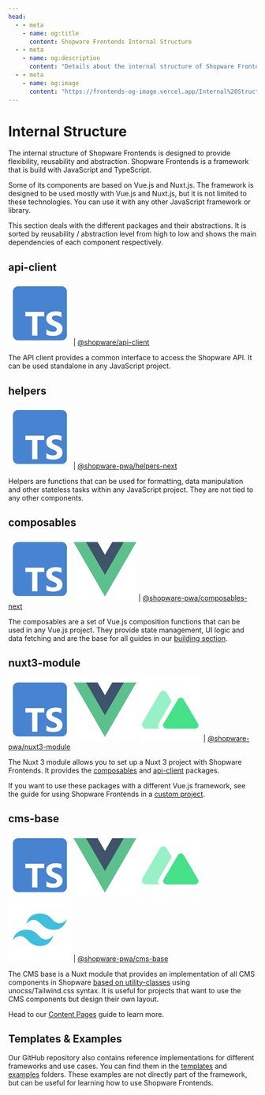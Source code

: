 ```yaml
---
head:
  - - meta
    - name: og:title
      content: Shopware Frontends Internal Structure
  - - meta
    - name: og:description
      content: "Details about the internal structure of Shopware Frontends"
  - - meta
    - name: og:image
      content: "https://frontends-og-image.vercel.app/Internal%20Structure?fontSize=150px"
---
```


<script setup>
import githubIcon from '../.assets/framework-icons/github.png';
</script>

# Internal Structure

The internal structure of Shopware Frontends is designed to provide flexibility, reusability and abstraction. Shopware Frontends is a framework that is build with JavaScript and TypeScript.

Some of its components are based on Vue.js and Nuxt.js. The framework is designed to be used mostly with Vue.js and Nuxt.js, but it is not limited to these technologies. You can use it with any other JavaScript framework or library.

This section deals with the different packages and their abstractions. It is sorted by reusability / abstraction level from high to low and shows the main dependencies of each component respectively.

<PageRef title="shopware/frontends packages" sub="Explore all Shopware Frontends packages on GitHub" :icon="githubIcon" page="https://github.com/shopware/frontends/tree/main/packages" target="_blank" />

## api-client

<div class="flex mt--4 mb-4 gap-2">
    <img src="../.assets/framework-icons/typescript.png" alt="This package depends on Typescript" title="This package depends on Typescript" class="w-6 aspect-square hover:scale-125 transition hover:drop-shadow-md" /> | <a href="https://www.npmjs.com/package/@shopware/api-client" target="_blank">@shopware/api-client</a>
</div>

The API client provides a common interface to access the Shopware API. It can be used standalone in any JavaScript project.

<PageRef page="../packages/api-client" title="API Client Reference" sub="Package reference with all services" />

## helpers

<div class="flex mt--4 mb-4 gap-2">
    <img src="../.assets/framework-icons/typescript.png" alt="This package depends on Typescript" title="This package depends on Typescript" class="w-6 aspect-square hover:scale-125 transition hover:drop-shadow-md" /> | <a href="https://www.npmjs.com/package/@shopware-pwa/helpers-next" target="_blank">@shopware-pwa/helpers-next</a>
</div>

Helpers are functions that can be used for formatting, data manipulation and other stateless tasks within any JavaScript project. They are not tied to any other components.

<PageRef page="../packages/helpers" title="Helpers Reference" sub="Package reference with all helper methods" />

## composables

<div class="flex mt--4 mb-4 gap-2">
    <img src="../.assets/framework-icons/typescript.png" alt="This package depends on Typescript" title="This package depends on Typescript" class="w-6 aspect-square hover:scale-125 transition hover:drop-shadow-md" />
    <img src="../.assets/framework-icons/vue.png" alt="This package depends on Vue.js 3" title="This package depends on Vue.js 3" class="w-6 aspect-square hover:scale-125 transition hover:drop-shadow-md" /> | <a href="https://www.npmjs.com/package/@shopware-pwa/composables-next" target="_blank">@shopware-pwa/composables-next</a>
</div>

The composables are a set of Vue.js composition functions that can be used in any Vue.js project. They provide state management, UI logic and data fetching and are the base for all guides in our [building section](../getting-started/).

<PageRef page="../packages/composables" title="Composables Reference" sub="Package API reference with all composables" />

## nuxt3-module

<div class="flex mt--4 mb-4 gap-2">
    <img src="../.assets/framework-icons/typescript.png" alt="This package depends on Typescript" title="This package depends on Typescript" class="w-6 aspect-square hover:scale-125 transition hover:drop-shadow-md" />
    <img src="../.assets/framework-icons/vue.png" alt="This package depends on Vue.js 3" title="This package depends on Vue.js 3" class="w-6 aspect-square hover:scale-125 transition hover:drop-shadow-md" />
    <img src="../.assets/framework-icons/nuxt.png" alt="This package depends on Nuxt 3" title="This package depends on Nuxt 3" class="w-6 aspect-square hover:scale-125 transition hover:drop-shadow-md" /> | <a href="https://www.npmjs.com/package/@shopware-pwa/nuxt3-module" target="_blank">@shopware-pwa/nuxt3-module</a>
</div>

The Nuxt 3 module allows you to set up a Nuxt 3 project with Shopware Frontends. It provides the [composables](#composables) and [api-client](#api-client) packages.

If you want to use these packages with a different Vue.js framework, see the guide for using Shopware Frontends in a [custom project](../getting-started/templates/custom-vue-project.md).

## cms-base

<div class="flex mt--4 mb-4 gap-2">
    <img src="../.assets/framework-icons/typescript.png" alt="This package depends on Typescript" title="This package depends on Typescript" class="w-6 aspect-square hover:scale-125 transition hover:drop-shadow-md" />
    <img src="../.assets/framework-icons/vue.png" alt="This package depends on Vue.js 3" title="This package depends on Vue.js 3" class="w-6 aspect-square hover:scale-125 transition hover:drop-shadow-md" />
    <img src="../.assets/framework-icons/nuxt.png" alt="This package depends on Nuxt 3" title="This package depends on Nuxt 3" class="w-6 aspect-square hover:scale-125 transition hover:drop-shadow-md" />
    <img src="../.assets/framework-icons/tailwind.png" alt="This package depends on UnoCSS / Tailwind.css" title="This package depends on UnoCSS / Tailwind.css" class="w-6 aspect-square hover:scale-125 transition hover:drop-shadow-md" /> | <a href="https://www.npmjs.com/package/@shopware-pwa/cms-base" target="_blank">@shopware-pwa/cms-base</a>
</div>

The CMS base is a Nuxt module that provides an implementation of all CMS components in Shopware [based on utility-classes](./styling.md) using unocss/Tailwind.css syntax. It is useful for projects that want to use the CMS components but design their own layout.

Head to our [Content Pages](../getting-started/cms/content-pages.md#use-the-cms-base-package) guide to learn more.

## Templates & Examples

Our GitHub repository also contains reference implementations for different frameworks and use cases. You can find them in the [templates](https://github.com/shopware/frontends/tree/main/templates) and [examples](https://github.com/shopware/frontends/tree/main/examples) folders. These examples are not directly part of the framework, but can be useful for learning how to use Shopware Frontends.
